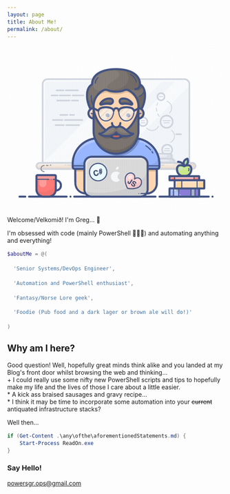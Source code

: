 ```yaml
---
layout: page
title: About Me!
permalink: /about/
---
```


![](./images/programmer.gif)

Welcome/Velkomið! I'm Greg... 🧔

I'm obsessed with code (mainly PowerShell 🤗🥰😋) and automating anything and everything!

```powershell
$aboutMe = @(

  'Senior Systems/DevOps Engineer',

  'Automation and PowerShell enthusiast',

  'Fantasy/Norse Lore geek',

  'Foodie (Pub food and a dark lager or brown ale will do!)'

)
```

## Why am I here?

Good question! Well, hopefully great minds think alike and you landed at my Blog's front door whilst browsing the web and thinking...  
    + I could really use some nifty new PowerShell scripts and tips to hopefully make my life and the lives of those I care about a little easier.  
    * A kick ass braised sausages and gravy recipe...  
    * I think it may be time to incorporate some automation into your ~~current~~ antiquated infrastructure stacks?  

Well then...

```powershell
if (Get-Content .\any\ofthe\aforementionedStatements.md) {
    Start-Process ReadOn.exe
}
```

### Say Hello!

[powersgr.ops@gmail.com](mailto:email@domain.com)